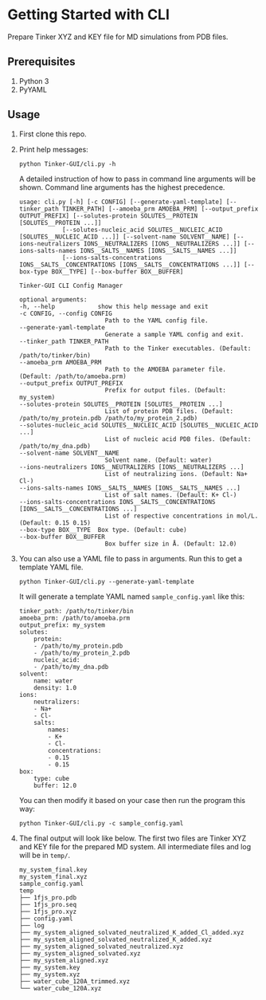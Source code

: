 # Getting Started with CLI

Prepare Tinker XYZ and KEY file for MD simulations from PDB files.

## Prerequisites

1. Python 3
2. PyYAML

## Usage

1. First clone this repo.

1. Print help messages:
    ```
    python Tinker-GUI/cli.py -h
    ```
    A detailed instruction of how to pass in command line arguments will be shown. Command line arguments has the highest precedence.
    ```
    usage: cli.py [-h] [-c CONFIG] [--generate-yaml-template] [--tinker_path TINKER_PATH] [--amoeba_prm AMOEBA_PRM] [--output_prefix OUTPUT_PREFIX] [--solutes-protein SOLUTES__PROTEIN [SOLUTES__PROTEIN ...]]
                [--solutes-nucleic_acid SOLUTES__NUCLEIC_ACID [SOLUTES__NUCLEIC_ACID ...]] [--solvent-name SOLVENT__NAME] [--ions-neutralizers IONS__NEUTRALIZERS [IONS__NEUTRALIZERS ...]] [--ions-salts-names IONS__SALTS__NAMES [IONS__SALTS__NAMES ...]]
                [--ions-salts-concentrations IONS__SALTS__CONCENTRATIONS [IONS__SALTS__CONCENTRATIONS ...]] [--box-type BOX__TYPE] [--box-buffer BOX__BUFFER]

    Tinker-GUI CLI Config Manager

    optional arguments:
    -h, --help            show this help message and exit
    -c CONFIG, --config CONFIG
                            Path to the YAML config file.
    --generate-yaml-template
                            Generate a sample YAML config and exit.
    --tinker_path TINKER_PATH
                            Path to the Tinker executables. (Default: /path/to/tinker/bin)
    --amoeba_prm AMOEBA_PRM
                            Path to the AMOEBA parameter file. (Default: /path/to/amoeba.prm)
    --output_prefix OUTPUT_PREFIX
                            Prefix for output files. (Default: my_system)
    --solutes-protein SOLUTES__PROTEIN [SOLUTES__PROTEIN ...]
                            List of protein PDB files. (Default: /path/to/my_protein.pdb /path/to/my_protein_2.pdb)
    --solutes-nucleic_acid SOLUTES__NUCLEIC_ACID [SOLUTES__NUCLEIC_ACID ...]
                            List of nucleic acid PDB files. (Default: /path/to/my_dna.pdb)
    --solvent-name SOLVENT__NAME
                            Solvent name. (Default: water)
    --ions-neutralizers IONS__NEUTRALIZERS [IONS__NEUTRALIZERS ...]
                            List of neutralizing ions. (Default: Na+ Cl-)
    --ions-salts-names IONS__SALTS__NAMES [IONS__SALTS__NAMES ...]
                            List of salt names. (Default: K+ Cl-)
    --ions-salts-concentrations IONS__SALTS__CONCENTRATIONS [IONS__SALTS__CONCENTRATIONS ...]
                            List of respective concentrations in mol/L. (Default: 0.15 0.15)
    --box-type BOX__TYPE  Box type. (Default: cube)
    --box-buffer BOX__BUFFER
                            Box buffer size in Å. (Default: 12.0)
    ```

1. You can also use a YAML file to pass in arguments. Run this to get a template YAML file.
    ```
    python Tinker-GUI/cli.py --generate-yaml-template
    ```
    It will generate a template YAML named `sample_config.yaml` like this:
    ```
    tinker_path: /path/to/tinker/bin
    amoeba_prm: /path/to/amoeba.prm
    output_prefix: my_system
    solutes:
        protein:
        - /path/to/my_protein.pdb
        - /path/to/my_protein_2.pdb
        nucleic_acid:
        - /path/to/my_dna.pdb
    solvent:
        name: water
        density: 1.0
    ions:
        neutralizers:
        - Na+
        - Cl-
        salts:
            names:
            - K+
            - Cl-
            concentrations:
            - 0.15
            - 0.15
    box:
        type: cube
        buffer: 12.0
    ```
    You can then modify it based on your case then run the program this way:
    ```
    python Tinker-GUI/cli.py -c sample_config.yaml
    ```

1. The final output will look like below. The first two files are Tinker XYZ and KEY file for the prepared MD system. All intermediate files and log will be in `temp/`.
    ```
    my_system_final.key 
    my_system_final.xyz 
    sample_config.yaml 
    temp
    ├── 1fjs_pro.pdb
    ├── 1fjs_pro.seq
    ├── 1fjs_pro.xyz
    ├── config.yaml
    ├── log
    ├── my_system_aligned_solvated_neutralized_K_added_Cl_added.xyz
    ├── my_system_aligned_solvated_neutralized_K_added.xyz
    ├── my_system_aligned_solvated_neutralized.xyz
    ├── my_system_aligned_solvated.xyz
    ├── my_system_aligned.xyz
    ├── my_system.key
    ├── my_system.xyz
    ├── water_cube_120A_trimmed.xyz
    └── water_cube_120A.xyz
    ```